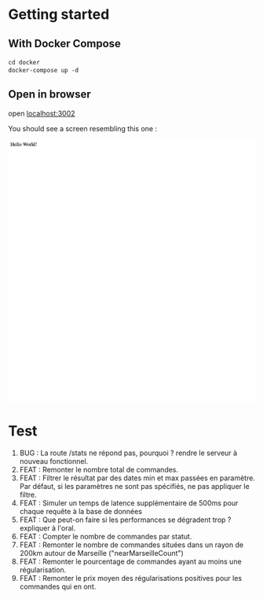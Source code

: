 # Getting started

## With Docker Compose

```shell
cd docker
docker-compose up -d
```

## Open in browser

open [localhost:3002](http://localhost:3002)

You should see a screen resembling this one :

![initial-screen.png](./initial-screen.png)

# Test

1. BUG : La route /stats ne répond pas, pourquoi ? rendre le serveur à nouveau fonctionnel.
2. FEAT : Remonter le nombre total de commandes.
3. FEAT : Filtrer le résultat par des dates min et max passées en paramètre. Par défaut, si les paramètres ne sont pas spécifiés, ne pas appliquer le filtre.
4. FEAT : Simuler un temps de latence supplémentaire de 500ms pour chaque requête à la base de données
5. FEAT : Que peut-on faire si les performances se dégradent trop ? expliquer à l'oral.
6. FEAT : Compter le nombre de commandes par statut.
7. FEAT : Remonter le nombre de commandes situées dans un rayon de 200km autour de Marseille ("nearMarseilleCount")
8. FEAT : Remonter le pourcentage de commandes ayant au moins une régularisation.
9. FEAT : Remonter le prix moyen des régularisations positives pour les commandes qui en ont.